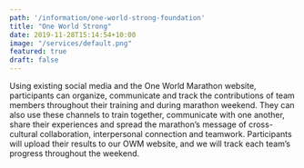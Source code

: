 ```yaml
---
path: '/information/one-world-strong-foundation'
title: "One World Strong"
date: 2019-11-28T15:14:54+10:00
image: "/services/default.png"
featured: true
draft: false
---
```


Using existing social media and the One World Marathon website, participants can organize, communicate and track the contributions of team members throughout their training and during marathon weekend. They can also use these channels to train together, communicate with one another, share their experiences and spread the marathon’s message of cross-cultural collaboration, interpersonal connection and teamwork. Participants will upload their results to our OWM website, and we will track each team’s progress throughout the weekend. 